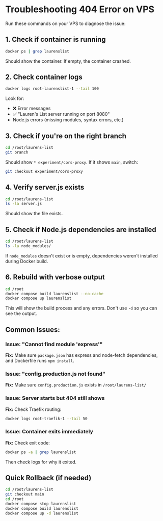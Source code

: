 # Troubleshooting 404 Error on VPS

Run these commands on your VPS to diagnose the issue:

## 1. Check if container is running
```bash
docker ps | grep laurenslist
```

Should show the container. If empty, the container crashed.

## 2. Check container logs
```bash
docker logs root-laurenslist-1 --tail 100
```

Look for:
- ❌ Error messages
- ✅ "Lauren's List server running on port 8080"
- Node.js errors (missing modules, syntax errors, etc.)

## 3. Check if you're on the right branch
```bash
cd /root/laurens-list
git branch
```

Should show `* experiment/cors-proxy`. If it shows `main`, switch:
```bash
git checkout experiment/cors-proxy
```

## 4. Verify server.js exists
```bash
cd /root/laurens-list
ls -la server.js
```

Should show the file exists.

## 5. Check if Node.js dependencies are installed
```bash
cd /root/laurens-list
ls -la node_modules/
```

If `node_modules` doesn't exist or is empty, dependencies weren't installed during Docker build.

## 6. Rebuild with verbose output
```bash
cd /root
docker compose build laurenslist --no-cache
docker compose up laurenslist
```

This will show the build process and any errors. Don't use `-d` so you can see the output.

## Common Issues:

### Issue: "Cannot find module 'express'"
**Fix:** Make sure `package.json` has express and node-fetch dependencies, and Dockerfile runs `npm install`.

### Issue: "config.production.js not found"
**Fix:** Make sure `config.production.js` exists in `/root/laurens-list/`

### Issue: Server starts but 404 still shows
**Fix:** Check Traefik routing:
```bash
docker logs root-traefik-1 --tail 50
```

### Issue: Container exits immediately
**Fix:** Check exit code:
```bash
docker ps -a | grep laurenslist
```
Then check logs for why it exited.

## Quick Rollback (if needed)
```bash
cd /root/laurens-list
git checkout main
cd /root
docker compose stop laurenslist
docker compose build laurenslist
docker compose up -d laurenslist
```

